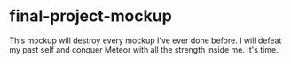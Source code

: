 # final-project-mockup
This mockup will destroy every mockup I've ever done before. I will defeat my past self and conquer Meteor with all the strength inside me. It's time. 
